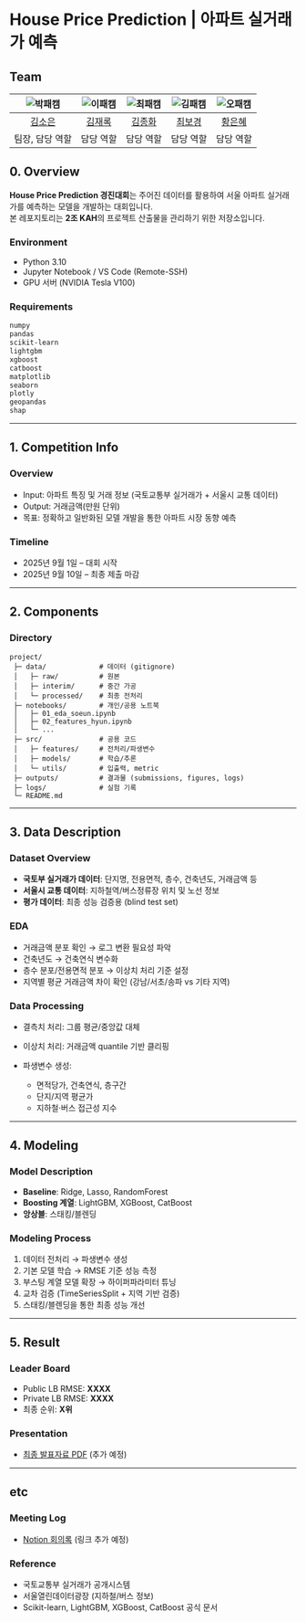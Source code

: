 # House Price Prediction | 아파트 실거래가 예측
## Team

| ![박패캠](https://avatars.githubusercontent.com/u/156163982?v=4) | ![이패캠](https://avatars.githubusercontent.com/u/156163982?v=4) | ![최패캠](https://avatars.githubusercontent.com/u/156163982?v=4) | ![김패캠](https://avatars.githubusercontent.com/u/156163982?v=4) | ![오패캠](https://avatars.githubusercontent.com/u/156163982?v=4) |
| :--------------------------------------------------------------: | :--------------------------------------------------------------: | :--------------------------------------------------------------: | :--------------------------------------------------------------: | :--------------------------------------------------------------: |
|            [김소은](https://github.com/oriori88)             |            [김재록](https://github.com/UpstageAILab)             |            [김종화](https://github.com/UpstageAILab)             |            [최보경](https://github.com/UpstageAILab)             |            [황은혜](https://github.com/UpstageAILab)             |
|                            팀장, 담당 역할                             |                            담당 역할                             |                            담당 역할                             |                            담당 역할                             |                            담당 역할                             |

## 0. Overview
**House Price Prediction 경진대회**는 주어진 데이터를 활용하여 서울 아파트 실거래가를 예측하는 모델을 개발하는 대회입니다.  
본 레포지토리는 **2조 KAH**의 프로젝트 산출물을 관리하기 위한 저장소입니다.

### Environment
- Python 3.10
- Jupyter Notebook / VS Code (Remote-SSH)
- GPU 서버 (NVIDIA Tesla V100)

### Requirements
```bash
numpy
pandas
scikit-learn
lightgbm
xgboost
catboost
matplotlib
seaborn
plotly
geopandas
shap
````

---

## 1. Competition Info

### Overview

* Input: 아파트 특징 및 거래 정보 (국토교통부 실거래가 + 서울시 교통 데이터)
* Output: 거래금액(만원 단위)
* 목표: 정확하고 일반화된 모델 개발을 통한 아파트 시장 동향 예측

### Timeline

* 2025년 9월 1일 – 대회 시작
* 2025년 9월 10일 – 최종 제출 마감

---

## 2. Components

### Directory

```
project/
 ├─ data/             # 데이터 (gitignore)
 │   ├─ raw/          # 원본
 │   ├─ interim/      # 중간 가공
 │   └─ processed/    # 최종 전처리
 ├─ notebooks/        # 개인/공용 노트북
 │   ├─ 01_eda_soeun.ipynb
 │   ├─ 02_features_hyun.ipynb
 │   └─ ...
 ├─ src/              # 공용 코드
 │   ├─ features/     # 전처리/파생변수
 │   ├─ models/       # 학습/추론
 │   └─ utils/        # 입출력, metric
 ├─ outputs/          # 결과물 (submissions, figures, logs)
 ├─ logs/             # 실험 기록
 └─ README.md
```

---

## 3. Data Description

### Dataset Overview

* **국토부 실거래가 데이터**: 단지명, 전용면적, 층수, 건축년도, 거래금액 등
* **서울시 교통 데이터**: 지하철역/버스정류장 위치 및 노선 정보
* **평가 데이터**: 최종 성능 검증용 (blind test set)

### EDA

* 거래금액 분포 확인 → 로그 변환 필요성 파악
* 건축년도 → 건축연식 변수화
* 층수 분포/전용면적 분포 → 이상치 처리 기준 설정
* 지역별 평균 거래금액 차이 확인 (강남/서초/송파 vs 기타 지역)

### Data Processing

* 결측치 처리: 그룹 평균/중앙값 대체
* 이상치 처리: 거래금액 quantile 기반 클리핑
* 파생변수 생성:

  * 면적당가, 건축연식, 층구간
  * 단지/지역 평균가
  * 지하철·버스 접근성 지수

---

## 4. Modeling

### Model Description

* **Baseline**: Ridge, Lasso, RandomForest
* **Boosting 계열**: LightGBM, XGBoost, CatBoost
* **앙상블**: 스태킹/블렌딩

### Modeling Process

1. 데이터 전처리 → 파생변수 생성
2. 기본 모델 학습 → RMSE 기준 성능 측정
3. 부스팅 계열 모델 확장 → 하이퍼파라미터 튜닝
4. 교차 검증 (TimeSeriesSplit + 지역 기반 검증)
5. 스태킹/블렌딩을 통한 최종 성능 개선

---

## 5. Result

### Leader Board

* Public LB RMSE: **XXXX**
* Private LB RMSE: **XXXX**
* 최종 순위: **X위**

### Presentation

* [최종 발표자료 PDF]() (추가 예정)

---

## etc

### Meeting Log

* [Notion 회의록]() (링크 추가 예정)

### Reference

* 국토교통부 실거래가 공개시스템
* 서울열린데이터광장 (지하철/버스 정보)
* Scikit-learn, LightGBM, XGBoost, CatBoost 공식 문서

```

